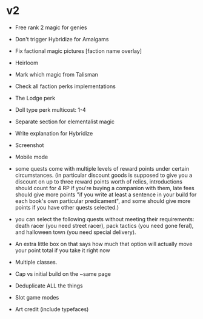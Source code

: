 # v2
- Free rank 2 magic for genies
- Don't trigger Hybridize for Amalgams
- Fix factional magic pictures [faction name overlay]
- Heirloom
- Mark which magic from Talisman

- Check all faction perks implementations

- The Lodge perk

- Doll type perk multicost: 1-4

- Separate section for elementalist magic

- Write explanation for Hybridize
- Screenshot
- Mobile mode

- some quests come with multiple levels of reward points under certain circumstances. (in particular discount goods is supposed to give you a discount on up to three reward points worth of relics, introductions should count for 4 RP if you're buying a companion with them, late fees should give more points "if you write at least a sentence in your build for each book's own particular predicament", and some should give more points if you have other quests selected.)
- you can select the following quests without meeting their requirements: death racer (you need street racer), pack tactics (you need gone feral), and halloween town (you need special delivery).
- An extra little box on that says how much that option will actually move your point total if you take it right now

- Multiple classes.
- Cap vs initial build on the ~same page
- Deduplicate ALL the things
- Slot game modes
- Art credit (include typefaces)
